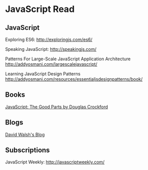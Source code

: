 JavaScript Read
===============

JavaScript
----------

Exploring ES6:
http://exploringjs.com/es6/

Speaking JavaScript:
http://speakingjs.com/

Patterns For Large-Scale JavaScript Application Architecture
http://addyosmani.com/largescalejavascript/

Learning JavaScript Design Patterns
http://addyosmani.com/resources/essentialjsdesignpatterns/book/

Books
-----
[JavaScript: The Good Parts by Douglas Crockford](http://www.amazon.in/Javascript-Good-Parts-D-Crockford/dp/0596517742)

Blogs
-----
[David Walsh's Blog](davidwalsh.name)

Subscriptions
-------------
JavaScript Weekly: http://javascriptweekly.com/
